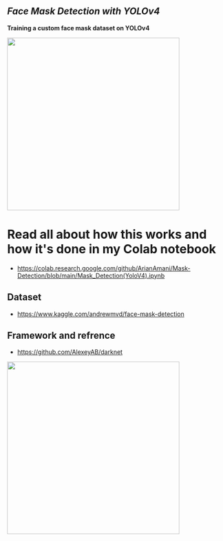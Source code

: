 ## _Face Mask Detection with YOLOv4_


**Training a custom face mask dataset on YOLOv4**

<img src="/samples/results3-opt.gif?raw=true" width="400px">


# Read all about how this works and how it's done in my Colab notebook
- https://colab.research.google.com/github/ArianAmani/Mask-Detection/blob/main/Mask_Detection(YoloV4).ipynb

## Dataset
- https://www.kaggle.com/andrewmvd/face-mask-detection

## Framework and refrence
- https://github.com/AlexeyAB/darknet

<img src="/samples/results1-opt.gif?raw=true" width="400px">
